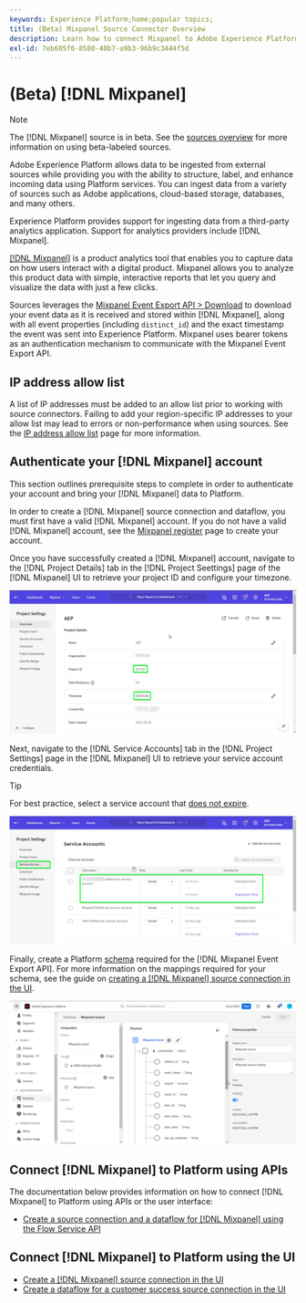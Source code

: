 ```yaml
---
keywords: Experience Platform;home;popular topics;
title: (Beta) Mixpanel Source Connector Overview
description: Learn how to connect Mixpanel to Adobe Experience Platform using APIs or the user interface.
exl-id: 7eb605f6-8580-40b7-a9b3-96b9c3444f5d
---
```

# (Beta) [!DNL Mixpanel]

>[!NOTE]
>
>The [!DNL Mixpanel] source is in beta. See the [sources overview](../../home.md#terms-and-conditions) for more information on using beta-labeled sources.

Adobe Experience Platform allows data to be ingested from external sources while providing you with the ability to structure, label, and enhance incoming data using Platform services. You can ingest data from a variety of sources such as Adobe applications, cloud-based storage, databases, and many others.

Experience Platform provides support for ingesting data from a third-party analytics application. Support for analytics providers include [!DNL Mixpanel].

[[!DNL Mixpanel]](https://www.mixpanel.com) is a product analytics tool that enables you to capture data on how users interact with a digital product. Mixpanel allows you to analyze this product data with simple, interactive reports that let you query and visualize the data with just a few clicks.

Sources leverages the [Mixpanel Event Export API > Download](https://developer.mixpanel.com/reference/raw-event-export) to download your event data as it is received and stored within [!DNL Mixpanel], along with all event properties (including `distinct_id`) and the exact timestamp the event was sent into Experience Platform. Mixpanel uses bearer tokens as an authentication mechanism to communicate with the Mixpanel Event Export API.

## IP address allow list

A list of IP addresses must be added to an allow list prior to working with source connectors. Failing to add your region-specific IP addresses to your allow list may lead to errors or non-performance when using sources. See the [IP address allow list](../../ip-address-allow-list.md) page for more information.

## Authenticate your [!DNL Mixpanel] account

This section outlines prerequisite steps to complete in order to authenticate your account and bring your [!DNL Mixpanel] data to Platform.

In order to create a [!DNL Mixpanel] source connection and dataflow, you must first have a valid [!DNL Mixpanel] account. If you do not have a valid [!DNL Mixpanel] account, see the [Mixpanel register](https://mixpanel.com/register/) page to create your account.

Once you have successfully created a [!DNL Mixpanel] account, navigate to the [!DNL Project Details] tab in the [!DNL Project Seettings] page of the [!DNL Mixpanel] UI to retrieve your project ID and configure your timezone.

![mixpanel-project-settings](../../images/tutorials/create/mixpanel-export-events/mixpanel-project-settings.png)

Next, navigate to the [!DNL Service Accounts] tab in the [!DNL Project Settings] page in the [!DNL Mixpanel] UI to retrieve your service account credentials.

>[!TIP]
>
>For best practice, select a service account that [does not expire](https://developer.mixpanel.com/reference/service-accounts#service-account-expiration).

![Mixpanel Service Account](../../images/tutorials/create/mixpanel-export-events/mixpanel-service-account.png)

Finally, create a Platform [schema](../../../xdm/schema/composition.md) required for the [!DNL Mixpanel Event Export API]. For more information on the mappings required for your schema, see the guide on [creating a [!DNL Mixpanel] source connection in the UI](../../tutorials/ui/create/analytics/mixpanel.md#additional-resources).

![Create Schema](../../images/tutorials/create/mixpanel-export-events/schema.png)

## Connect [!DNL Mixpanel] to Platform using APIs

The documentation below provides information on how to connect [!DNL Mixpanel] to Platform using APIs or the user interface:

* [Create a source connection and a dataflow for [!DNL Mixpanel] using the Flow Service API](../../tutorials/api/create/analytics/mixpanel.md)

## Connect [!DNL Mixpanel] to Platform using the UI

* [Create a [!DNL Mixpanel] source connection in the UI](../../tutorials/ui/create/analytics/mixpanel.md)
* [Create a dataflow for a customer success source connection in the UI](../../tutorials/ui/dataflow/analytics.md)
